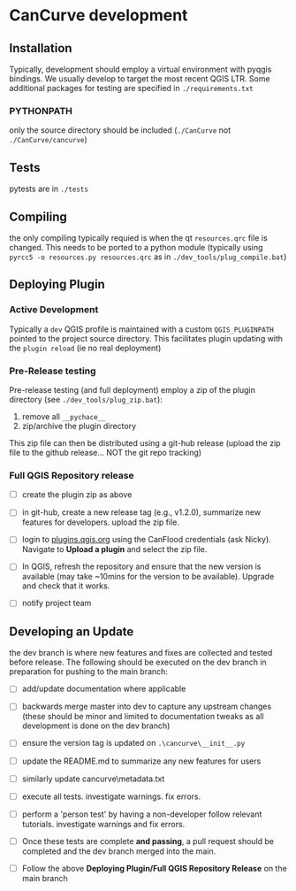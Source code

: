 # CanCurve development

## Installation
Typically, development should employ a virtual environment with pyqgis bindings. 
We usually develop to target the most recent QGIS LTR. 
Some additional packages for testing are specified in `./requirements.txt`

### PYTHONPATH
only the source directory should be included (`./CanCurve` not `./CanCurve/cancurve`)

## Tests
pytests are in `./tests`

## Compiling
the only compiling typically requied is when the qt `resources.qrc` file is changed. This needs to be ported to a python module (typically using  `pyrcc5 -o resources.py resources.qrc` as in `./dev_tools/plug_compile.bat`)



## Deploying Plugin

### Active Development
Typically a `dev` QGIS profile is maintained with a custom `QGIS_PLUGINPATH` pointed to the project source directory. This facilitates plugin updating with the `plugin reload` (ie no real deployment) 

### Pre-Release testing
Pre-release testing (and full deployment) employ a zip of the plugin directory (see `./dev_tools/plug_zip.bat`):
1) remove all `__pychace__`
2) zip/archive the plugin directory

This zip file can then be distributed using a git-hub release (upload the zip file to the github release... NOT the git repo tracking)


### Full QGIS Repository release
- [ ] create the plugin zip as above

- [ ] in git-hub, create a new release tag (e.g., v1.2.0), summarize new features for developers. upload the zip file. 

- [ ] login to [plugins.qgis.org](https://plugins.qgis.org/accounts/login/?next=/plugins/my) using the CanFlood credentials (ask Nicky). Navigate to **Upload a plugin** and select the zip file.

- [ ] In QGIS, refresh the repository and ensure that the new version is available (may take ~10mins for the version to be available). Upgrade and check that it works.

- [ ] notify project team

## Developing an Update

the dev branch is where new features and fixes are collected and tested before release. The following should be executed on the dev branch in preparation for pushing to the main branch:

- [ ] add/update documentation where applicable

- [ ] backwards merge master into dev to capture any upstream changes (these should be minor and limited to documentation tweaks as all development is done on the dev branch)

- [ ] ensure the version tag is updated on `.\cancurve\__init__.py`

- [ ] update the README.md to summarize any new features for users

- [ ] similarly update cancurve\metadata.txt

- [ ] execute all tests. investigate warnings. fix errors. 

- [ ] perform a 'person test' by having a non-developer follow relevant tutorials. investigate warnings and fix errors.

- [ ] Once these tests are complete **and passing**, a pull request should be completed and the dev branch merged into the main.

- [ ] Follow the above **Deploying Plugin/Full QGIS Repository Release** on the main branch 